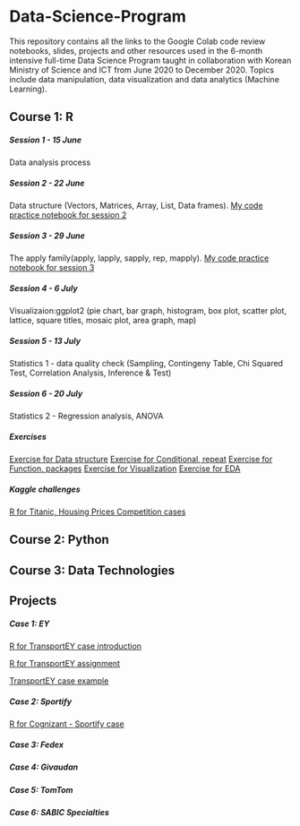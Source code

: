 # Data-Science-Program 

This repository contains all the links to the Google Colab code review notebooks, slides, projects and other resources used in the 6-month intensive full-time Data Science 
Program taught in collaboration with Korean Ministry of Science and ICT from June 2020 to December 2020.
Topics include data manipulation, data visualization and data analytics (Machine Learning). 

## Course 1: R 

##### Session 1 - 15 June
Data analysis process  

##### Session 2 - 22 June
Data structure (Vectors, Matrices, Array, List, Data frames). 
[My code practice notebook for session 2](https://colab.research.google.com/drive/185vcHJzAKCbko37MG-QkcxoiIkRZDANT#scrollTo=gMKQCwNglkHe)

##### Session 3 - 29 June
The apply family(apply, lapply, sapply, rep, mapply). [My code practice notebook for session 3](https://colab.research.google.com/drive/1l6TG8E5Mjm7pyRmXjahZRtAwlUO5twGy#scrollTo=4qYrAjhK4I3L&uniqifier=2)

##### Session 4 - 6 July
Visualizaion:ggplot2 (pie chart, bar graph, histogram, box plot, scatter plot, lattice, square titles, mosaic plot, area graph, map)
 
##### Session 5 - 13 July 
Statistics 1 - data quality check (Sampling, Contingeny Table, Chi Squared Test, Correlation Analysis, Inference & Test) 

##### Session 6 - 20 July 
Statistics 2 - Regression analysis, ANOVA  

##### Exercises 
[Exercise for Data structure](https://colab.research.google.com/drive/12uvbAI4B487y8woBX5XG6OR18pt6iuqP)
[Exercise for Conditional, repeat](https://colab.research.google.com/drive/1vU-5hYrbkebxzbJ0RID-q5pM_AheYYBr)
[Exercise for Function, packages](https://colab.research.google.com/drive/1n0lACRpT0PAkeRKeyXqaJJjFj8n6MAeW)
[Exercise for Visualization](https://colab.research.google.com/drive/1zXFoKjpiaSig-R5pN9txCgyPPt_8bIzh)
[Exercise for EDA](https://colab.research.google.com/drive/1_19UAAS8E5211LRje7YYzQZfs0JiBndh)

##### Kaggle challenges
[R for Titanic, Housing Prices Competition cases](https://colab.research.google.com/drive/1fdy9yqUYVOuRKgQCmFpbuRhYCnYa_kXk)



## Course 2: Python 



## Course 3: Data Technologies 



## Projects 

##### Case 1: EY 
[R for TransportEY case introduction](https://github.com/senajeon/Data-Science-School/blob/master/EY%20case%20-%20Analytics%20Presentation.pdf)

[R for TransportEY assignment](https://colab.research.google.com/drive/1d0jfqrtZSD5Zk2A6Qx802bhI2FBzhnMi#scrollTo=yEx4m4lmDe-4) 

[TransportEY case example](https://colab.research.google.com/drive/1rl5CuD6JvIjvzFhs-2OdrKw9uvmvNCGM)

##### Case 2: Sportify 
[R for Cognizant - Sportify case](https://colab.research.google.com/drive/1xTFBaoqvhaviLRf6bPslDpaMXvTsRVLK)

##### Case 3: Fedex 
##### Case 4: Givaudan
##### Case 5: TomTom
##### Case 6: SABIC Specialties 
